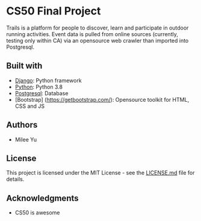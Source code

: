 # CS50 Final Project
Trails is a platform for people to discover, learn and participate in outdoor running activities. Event data is pulled from online sources (currently, testing only within CA) via an opensource web crawler than imported into Postgresql.

## Built with
* [Django](https://docs.djangoproject.com/en/2.2/): Python framework
* [Python](https://www.python.org/): Python 3.8
* [Postgresql](https://www.postgresql.org/): Database
* [Bootstrap] (https://getbootstrap.com/): Opensource toolkit for HTML, CSS and JS

## Authors
* Milee Yu

## License
This project is licensed under the MIT License - see the [LICENSE.md](https://gist.github.com/PurpleBooth/LICENSE.md) file for details.

## Acknowledgments
* CS50 is awesome
